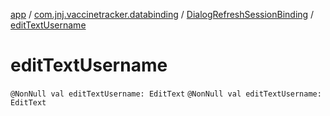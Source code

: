 [app](../../index.md) / [com.jnj.vaccinetracker.databinding](../index.md) / [DialogRefreshSessionBinding](index.md) / [editTextUsername](./edit-text-username.md)

# editTextUsername

`@NonNull val editTextUsername: EditText`
`@NonNull val editTextUsername: EditText`
